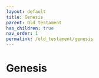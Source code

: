 ```yaml
---
layout: default
title: Genesis
parent: Old testament
has_children: true
nav_order: 1
permalink: /old_testament/genesis
---
```

# Genesis
